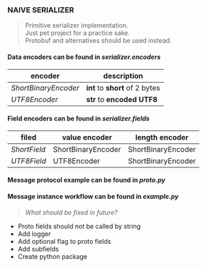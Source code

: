 ### NAIVE SERIALIZER

> Primitive serializer implementation.\
Just pet project for a practice sake.\
Protobuf and alternatives should be used instead.


#### Data encoders can be found in _serializer.encoders_

| encoder               | description                     |
|-----------------------|---------------------------------|
| _ShortBinaryEncoder_  | **int** to **short** of 2 bytes |
| _UTF8Encoder_         | **str** to **encoded UTF8**     |

#### Field encoders can be found in _serializer.fields_

| filed        | value encoder      | length encoder      |
|--------------|--------------------|---------------------|
| _ShortField_ | ShortBinaryEncoder | ShortBinaryEncoder  |
| _UTF8Field_  | UTF8Encoder        | ShortBinaryEncoder  |


#### Message protocol example can be found in _proto.py_
#### Message instance workflow can be found in _example.py_


>_What should be fixed in future?_

- Proto fields should not be called by string
- Add logger
- Add optional flag to proto fields
- Add subfields
- Create python package
